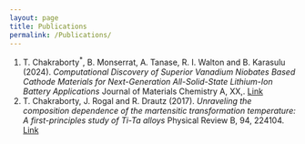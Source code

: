 ```yaml
---
layout: page
title: Publications
permalink: /Publications/
---
```


1. T. Chakraborty<sup>*</sup>, B. Monserrat, A. Tanase, R. I. Walton and B. Karasulu (2024). *Computational Discovery of Superior Vanadium Niobates Based Cathode Materials for Next-Generation All-Solid-State Lithium-Ion Battery Applications* Journal of Materials Chemistry A, XX,. [Link](https://pubs.rsc.org/en/Content/ArticleLanding/2024/TA/D3TA08096J)
2. T. Chakraborty, J. Rogal and R. Drautz (2017). *Unraveling the composition dependence of the martensitic transformation temperature: A first-principles study of Ti-Ta alloys* Physical Review B, 94, 224104. [Link](https://journals.aps.org/prb/abstract/10.1103/PhysRevB.94.224104)
